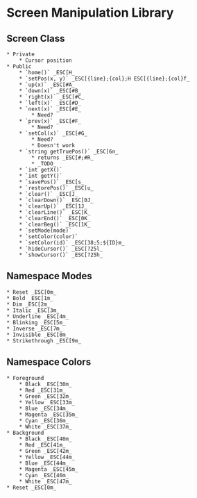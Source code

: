 # Screen Manipulation Library

## Screen Class
    * Private
        * Cursor position
    * Public
        * `home()` _ESC[H_
        * `setPos(x, y)` _ESC[{line};{col};H ESC[{line};{col}f_
        * `up(x)` _ESC[#A_
        * `down(x)` _ESC[#B_
        * `right(x)` _ESC[#C_
        * `left(x)` _ESC[#D_
        * `next(x)` _ESC[#E_
            * Need?
        * `prev(x)` _ESC[#F_
            * Need?
        * `setCol(x)` _ESC[#G_
            * Need?
            * Doesn't work
        * `string getTruePos()` _ESC[6n_
            * returns _ESC[#;#R_
            * _TODO_
        * `int getX()`
        * `int getY()`
        * `savePos()` _ESC[s_
        * `restorePos()` _ESC[u_
        * `clear()` _ESC[J_
        * `clearDown()` _ESC[0J_
        * `clearUp()` _ESC[1J_
        * `clearLine()` _ESC[K_
        * `clearEnd()` _ESC[0K_
        * `clearBeg()` _ESC[1K_
        * `setMode(mode)`
        * `setColor(color)`
        * `setColor(id)` _ESC[38;5;${ID}m_
        * `hideCursor()` _ESC[?25l_
        * `showCursor()` _ESC[?25h_


## Namespace Modes
    * Reset _ESC[0m_
    * Bold _ESC[1m_
    * Dim _ESC[2m_
    * Italic _ESC[3m_
    * Underline _ESC[4m_
    * Blinking _ESC[5m_
    * Inverse _ESC[7m_
    * Invisible _ESC[8m_
    * Strikethrough _ESC[9m_


## Namespace Colors
    * Foreground
        * Black _ESC[30m_
        * Red _ESC[31m_
        * Green _ESC[32m_
        * Yellow _ESC[33m_
        * Blue _ESC[34m_
        * Magenta _ESC[35m_
        * Cyan _ESC[36m_
        * White _ESC[37m_
    * Background
        * Black _ESC[40m_
        * Red _ESC[41m_
        * Green _ESC[42m_
        * Yellow _ESC[44m_
        * Blue _ESC[44m_
        * Magenta _ESC[45m_
        * Cyan _ESC[46m_
        * White _ESC[47m_
    * Reset _ESC[0m_
